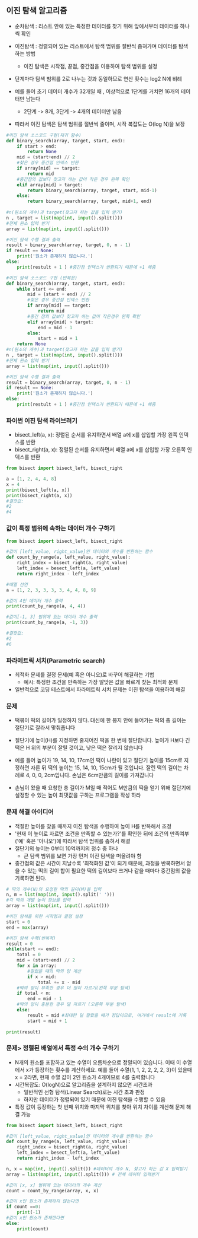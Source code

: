 ## 이진 탐색 알고리즘

- 순차탐색 : 리스트 안에 있는 특정한 데이터를 찾기 위해 앞에서부터 데이터를 하나씩 확인
- 이진탐색 : 정렬되어 있는 리스트에서 탐색 범위를 절반씩 좁혀가며 데이터를 탐색하는 방법
  - 이진 탐색은 시작점, 끝점, 중간점을 이용하여 탐색 범위를 설정

- 단계마다 탐색 범위를 2로 나누는 것과 동일하므로 연산 횟수는 log2 N에 비례
- 예를 들어 초기 데이터 개수가 32개일 때 , 이상적으로 1단계를 거치면 16개의 테이터만 남는다
  - 2단계 -> 8개, 3단계 -> 4개의 데이터만 남음
- 따라서 이진 탐색은 탐색 범위를 절반씩 줄이며, 시작 복잡도는 O(log N)을 보장

```python
#이진 탐색 소스코드 구현(재귀 함수)
def binary_search(array, target, start, end):
    if start > end:
        return None
    mid = (start+end) // 2
    #찾은 경우 중간점 인덱스 반환
    if array[mid] == target:
        return mid
    #중간점의 값보다 찾고자 하는 값이 작은 경우 왼쪽 확인
    elif array[mid] > target:
        return binary_search(array, target, start, mid-1)
    else:
        return binary_search(array, target, mid+1, end)
    
#n(원소의 개수)과 target(찾고자 하는 값을 입력 받기)
n , target = list(map(int, input().split()))
#전체 원소 입력 받기
array = list(map(int, input().split()))

#이진 탐색 수행 결과 출력
result = binary_search(array, target, 0, n - 1)
if result == None:
    print('원소가 존재하지 않습니다.')
else:
    print(restult + 1 ) #중간점 인덱스가 반환되기 때문에 +1 해줌
```

```python
#이진 탐색 소스코드 구현 (반복문)
def binary_search(array, target, start, end):
    while start <= end:
        mid = (start + end) // 2
        #찾은 경우 중간점 인덱스 반환
        if array[mid] == target:
            return mid
        #중간 점의 값보다 찾고자 하는 값이 작은경우 왼쪽 확인
        elif array[mid] > target:
            end = mid - 1
        else:
            start = mid + 1
	return None
#n(원소의 개수)과 target(찾고자 하는 값을 입력 받기)
n , target = list(map(int, input().split()))
#전체 원소 입력 받기
array = list(map(int, input().split()))

#이진 탐색 수행 결과 출력
result = binary_search(array, target, 0, n - 1)
if result == None:
    print('원소가 존재하지 않습니다.')
else:
    print(restult + 1 ) #중간점 인덱스가 반환되기 때문에 +1 해줌


```

### 파이썬 이진 탐색 라이브러기

- bisect_left(a, x): 정렬된 순서를 유지하면서 배열 a에 x를 삽입할 가장 왼쪽 인덱스를 반환
- bisect_right(a, x): 정렬된 순서를 유지하면서 배열 a에 x를 삽입할 가장 오른쪽 인덱스를 반환

```python
from bisect import bisect_left, bisect_right

a = [1, 2, 4, 4, 8]
x = 4
print(bisect_left(a, x))
print(bisect_right(a, x))
#결괏값:
#2
#4
```

### 값이 특정 범위에 속하는 데이터 개수 구하기

```python
from bisect import bisect_left, bisect_right

#값이 [left_value, right_value]인 데이터의 개수를 반환하는 함수
def count_by_range(a, left_value, right_value):
    right_index = bisect_right(a, right_value)
    left_index = besect_left(a, left_value)
    return right_index - left_index

#배열 선언
a = [1, 2, 3, 3, 3, 3, 4, 4, 8, 9]

#값이 4인 데이터 개수 출력
print(count_by_range(a, 4, 4))

#값이[-1, 3] 범위에 있는 데이터 개수 출력
print(count_by_range(a, -1, 3))

#결괏값:
#2
#6  
```

### 파라메트릭 서치(Parametric search)

- 최적화 문제를 결정 문제(예 혹은 아니오)로 바꾸어 해결하는 기법
  - 예시: 특정한 조건을 만족하는 가장 알맞은 값을 빠르게 찾는 최적화 문제
- 일반적으로 코딩 테스트에서 파라메트릭 서치 문제는 이진 탐색을 이용하여 해결

### 문제

- 떡볶이 떡의 길이가 일정하지 않다. 대신에 한 봉지 안에 들어가는 떡의 총 길이는 절단기로 잘라서 맞춰줍니다

- 절단기에 높이(H)를 지정하면 줄지어진 떡을 한 번에 절단합니다. 높이가 H보다 긴 떡은 H 위의 부분이 잘릴 것이고, 낮은 떡은 잘리지 않습니다

- 예를 들어 높이가 19, 14, 10, 17cm인 떡이 나란이 있고 절단기 높이를 15cm로 지정하면 자른 뒤 떡의 높이는 15, 14, 10, 15cm가 될 것입니다. 잘린 떡의 길이는 차례로 4, 0, 0, 2cm입니다. 손님은 6cm만큼의 길이를 가져갑니다
- 손님이 왔을 때 요청한 총 길이가 M일 때 적어도 M만큼의 떡을 얻기 위해 절단기에 설정할 수 있는 높이 최댓값을 구하는 프로그램을 작성 하라

### 문제 해결 아이디어

- 적절한 높이를 찾을 때까지 이진 탐색을 수행하여 높이 H를 반복해서 조정
- '현재 이 높이로 자르면 조건을 만족할 수 있는가?'를 확인한 뒤에 조건의 만족여부('예' 혹은 '아니오')에 따라서 탐색 범위를 좁혀서 해결
- 절단기의 높이는 0부터 10억까지의 정수 중 하나
  - 큰 탐색 범위를 보면 가장 먼저 이진 탐색을 떠올려야 함
- 중간접의 값은 시간이 지날수록 '최적화된 값'이 되기 때문에, 과정을 반복하면서 얻을 수 있는 떡의 길이 합이 필요한 떡의 길이보다 크거나 같을 때마다 중간점의 값을 기록하면 된다.

```PYTHON
# 떡의 개수(N)와 요청한 떡의 길이(M)을 입력
n, m = list(map(int, input().split(' ')))
#각 떡의 개별 높이 정보를 입력
array = list(map(int, input().split()))

#이진 탐색을 위한 시작점과 끝점 설정
start = 0
end = max(array)

#이진 탐색 수핵(반복적)
result = 0
while(start <= end):
    total = 0
    mid = (start+end) // 2
    for x in array:
        #잘랐을 떄의 떡의 양 계산
        if x > mid:
            total += x - mid
	#떡의 양이 부족한 경우 더 많이 자르기(왼쪽 부분 탐색)
    if total < m:
        end = mid - 1
	#떡의 양이 충분한 경우 덜 자르기 (오른쪽 부분 탐색)
   	else:
        result = mid #최대한 덜 잘랐을 때가 정답이므로, 여기에서 result에 기록
        start = mid + 1
        
print(result)
```

### 문제> 정렬된 배열에서 특정 수의 개수 구하기

- N개의 원소를 포함하고 있는 수열이 오름차순으로 정렬되어 있습니다. 이때 이 수열에서 x가 등장하는 횟수를 계산하세요. 예를 들어 수열{1, 1, 2, 2, 2, 2, 3}이 있을때 x = 2라면, 현재 수열 값이 2인 원소가 4개이므로 4를 출력합니다
- 시간복잡도: O(logN)으로 알고리즘을 설계하지 않으면 시간초과
  - 일반적인 선형 탐색(Linear Search)로는 시간 초과 판정
  - 하지만 데이터가 정렬되어 있기 때문에 이진 탐색을 수행할 수 있음
- 특정 값이 등장하는 첫 번째 위치와 마지막 위치를 찾아 위치 차이를 계산해 문제 해결 가능

```python
from bisect import bisect_left, bisect_right

#값이 [left_value, right_value]인 데이터의 개수를 반환하는 함수
def count_by_range(a, left_value, right_value):
    right_index = bisect_right(a, right_value)
    left_index = besect_left(a, left_value)
    return right_index - left_index

n, x = map(int, input().split()) #데이터의 개수 N, 찾고자 하는 값 X 입력받기
array = list(map(int, input().split())) # 전체 데이터 입력받기

#값이 [x, x] 범위에 있는 데이터의 개수 계산
count = count_by_range(array, x, x)

#값이 x인 원소가 존재하지 않는다면
if count ==0:
    print(-1)
#값이 x인 원소가 존재한다면
else:
    print(count)
```

